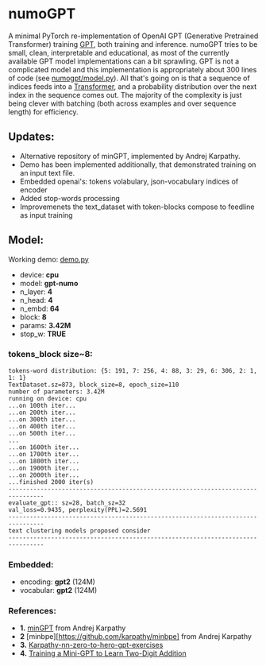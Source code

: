 # numoGPT

A minimal PyTorch re-implementation of OpenAI GPT (Generative Pretrained Transformer) training [GPT](https://github.com/openai/gpt-2), both training and inference. numoGPT tries to be small, clean, interpretable and educational, as most of the currently available GPT model implementations can a bit sprawling. 
GPT is not a complicated model and this implementation is appropriately about 300 lines of code (see [numogpt/model.py](numpgpt/model.py)). All that's going on is that a sequence of indices feeds into a [Transformer](https://arxiv.org/abs/1706.03762), and a probability distribution over the next index in the sequence comes out. 
The majority of the complexity is just being clever with batching (both across examples and over sequence length) for efficiency.


## Updates:
* Alternative repository of minGPT, implemented by Andrej Karpathy.
* Demo has been implemented additionally, that demonstrated training on an input text file.
* Embedded openai's: tokens volabulary, json-vocabulary indices of encoder
* Added stop-words processing
* Improvemenets the text_dataset with token-blocks compose to feedline as input training


## Model:
Working demo: [demo.py](demo.py)

* device:  **cpu**
* model:   **gpt-numo**
* n_layer: **4**
* n_head:  **4**
* n_embd:  **64**
* block:   **8**
* params:  **3.42M**
* stop_w:  **TRUE**


### tokens_block size~8:
```
tokens-word distribution: {5: 191, 7: 256, 4: 88, 3: 29, 6: 306, 2: 1, 1: 1}
TextDataset.sz=873, block_size=8, epoch_size=110
number of parameters: 3.42M
running on device: cpu
...on 100th iter...
...on 200th iter...
...on 300th iter...
...on 400th iter...
...on 500th iter...
...
...on 1600th iter...
...on 1700th iter...
...on 1800th iter...
...on 1900th iter...
...on 2000th iter...
...finished 2000 iter(s)
--------------------------------------------------------------------------------
evaluate_gpt:: sz=28, batch_sz=32
val_loss=0.9435, perplexity(PPL)=2.5691
--------------------------------------------------------------------------------
text clustering models proposed consider
--------------------------------------------------------------------------------
```



### Embedded:
* encoding: **gpt2** (124M)
* vocabular: **gpt2** (124M)


### References:

* **1.** [minGPT](https://github.com/karpathy/minGPT) from Andrej Karpathy
* **2**  [minbpe][https://github.com/karpathy/minbpe] from Andrej Karpathy
* **3.** [Karpathy-nn-zero-to-hero-gpt-exercises](https://www.kaggle.com/code/chizkidd/karpathy-nn-zero-to-hero-gpt-exercises/notebook)
* **4.** [Training a Mini-GPT to Learn Two-Digit Addition](https://www.gaohongnan.com/influential/generative_pretrained_transformer/05_adder.html)
